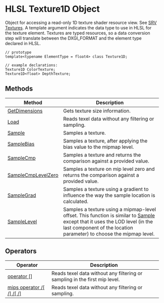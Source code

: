 # HLSL Texture1D Object

Object for accessing a read-only 1D texture shader resource view.  See [SRV Textures](hlsl-resource-objects.md#srv-textures).
A template argument indicates the data type to use in HLSL for the texture element.
Textures are typed resources, so a data conversion step will translate between the DXGI_FORMAT and the element type declared in HLSL.

```HLSL
// prototype
template<typename ElementType = float4> class Texture1D;

// example declarations:
Texture1D ColorTexture;
Texture1D<float> DepthTexture;
```

## Methods

| Method | Description |
| - | - |
| [GetDimensions](#hlsl-method-getDimensions.md) | Gets texture size information. |
| [Load](#hlsl-method-load.md) | Reads texel data without any filtering or sampling. |
| [Sample](#hlsl-method-sample.md) | Samples a texture. |
| [SampleBias](#hlsl-method-sampleBias.md) | Samples a texture, after applying the bias value to the mipmap level. |
| [SampleCmp](#hlsl-method-sampleCmp-separated.md) | Samples a texture and returns the comparison against a provided value. |
| [SampleCmpLevelZero](#hlsl-method-sampleCmpLevelZero.md) | Samples a texture on mip level zero and returns the comparison against a provided value. |
| [SampleGrad](#hlsl-method-sampleGrad.md) | Samples a texture using a gradient to influence the way the sample location is calculated. |
| [SampleLevel](#hlsl-method-sampleLevel.md) | Samples a texture using a mipmap-level offset.  This function is similar to [Sample](#hlsl-method-sample.md) except that it uses the LOD level (in the last component of the location parameter) to choose the mipmap level. |

## Operators

| Operator | Description |
| - | - |
| [operator \[\]](#hlsl-operator.md) | Reads texel data without any filtering or sampling in the first mip level. |
| [mips operator /[ /] /[ /]](#hlsl-operator-mips.md) | Reads texel data without any filtering or sampling. |